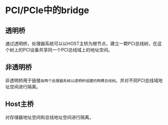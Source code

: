 # PCI/PCIe中的bridge

## 透明桥

通过透明桥，处理器系统可以以HOST主桥为根节点，建立一颗PCI总线树，在这个树上的PCI设备共享同一个PCI总线域上的地址空间。

## 非透明桥

非透明桥用于链接`由两个处理器系统以透明桥组建的两棵总线树`。并对不同PCI总线域地址空间进行隔离。

## Host主桥

对存储器地址空间和总线地址空间进行隔离。


